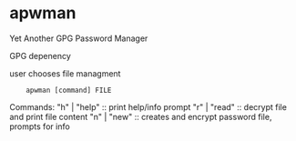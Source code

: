 # apwman

Yet Another GPG Password Manager

GPG depenency

user chooses file managment


		apwman [command] FILE
	

Commands:
			"h" | "help" 	:: print help/info prompt
			"r" | "read" 	:: decrypt file and print file content
			"n" | "new" 	:: creates and encrypt password file, prompts for info
			


